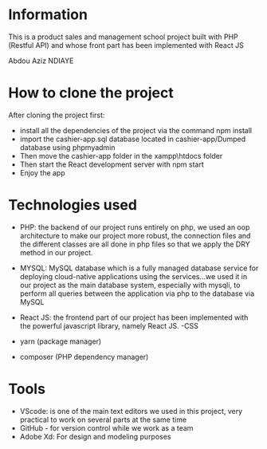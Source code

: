 # Information

This is a product sales and management school project built with PHP (Restful API) and whose front part has been implemented with React JS 

Abdou Aziz NDIAYE

# How to clone the project

After cloning the project first:

- install all the dependencies of the project via the command npm install
- import the cashier-app.sql database located in cashier-app/Dumped database using phpmyadmin
- Then move the cashier-app folder in the xampp\htdocs folder
- Then start the React development server with npm start
- Enjoy the app


# Technologies used
- PHP: the backend of our project runs entirely on php, we used an oop architecture to make our project more robust, the connection files and the different classes are all done in php files so that we apply the DRY method in our project.

- MYSQL: MySQL database which is a fully managed database service for deploying cloud-native applications using the services...we used it in our project as the main database system, especially with mysqli, to perform all queries between the application via php to the database via MySQL

- React JS: the frontend part of our project has been implemented with the powerful javascript library, namely React JS.
-CSS
- yarn (package manager)
- composer (PHP dependency manager)

# Tools
- VScode: is one of the main text editors we used in this project, very practical to work on several parts at the same time
- GitHub - for version control while we work as a team
- Adobe Xd: For design and modeling purposes
